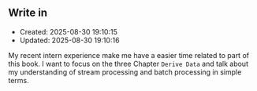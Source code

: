 
## Write in
- Created: 2025-08-30 19:10:15
- Updated: 2025-08-30 19:10:16

My recent intern experience make me have a easier time related to part of this book. I want to focus on the three Chapter `Derive Data` and talk about my understanding of stream processing and batch processing in simple terms.